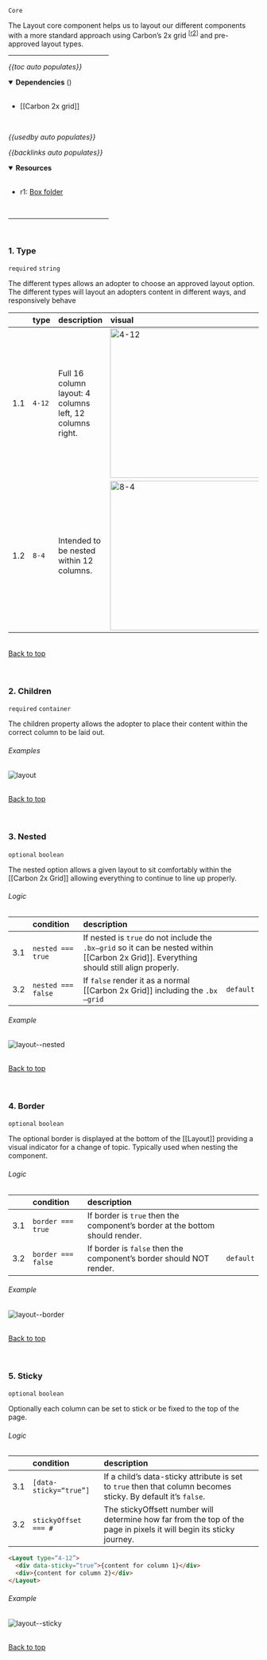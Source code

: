 `Core` <!-- category start --><!-- category end -->

The Layout core component helps us to layout our different components with a more standard approach using Carbon’s 2x grid <sup>[[r2](#resources)]</sup> and pre-approved layout types.

<hr width="40%" />

<!-- toc start open="true" -->
*{{toc auto populates}}*
<!-- toc end -->

<details open="true">
  <summary><strong>Dependencies</strong> (<!-- dependencyCount start --><!-- dependencyCount end -->)</summary><br />

- [[Carbon 2x grid]]

<br />
</details>

<!-- usedby start -->
*{{usedby auto populates}}*
<!-- usedby end -->

<!-- backlinks start -->
*{{backlinks auto populates}}*
<!-- backlinks end -->

<a name="resources"></a>
<details open="true">
  <summary><strong>Resources</strong></summary><br />

- r1: [Box folder](https://ibm.ent.box.com/folder/109669699777)

<br />
</details>

<hr width="40%" />

<br />

### 1. Type 

`required` `string`

The different types allows an adopter to choose an approved layout option. The different types will layout an adopters content in different ways, and responsively behave

|      | type   | description | visual |
|:-----|:-------|:------------|:-------|
| 1.1  | `4-12` | Full 16 column layout: 4 columns left, 12 columns right. | <a href="https://user-images.githubusercontent.com/3793636/121963487-c9ef6b00-cd2f-11eb-9845-8f8a17bb44d1.png" target="_blank"><img src="https://user-images.githubusercontent.com/3793636/121963487-c9ef6b00-cd2f-11eb-9845-8f8a17bb44d1.png" alt="4-12" width="300px" /></a>  |
| 1.2  | `8-4`  | Intended to be nested within 12 columns. | <a href="https://user-images.githubusercontent.com/3793636/121963489-ca880180-cd2f-11eb-9ba3-ee893e03d820.png" target="_blank"><img src="https://user-images.githubusercontent.com/3793636/121963489-ca880180-cd2f-11eb-9ba3-ee893e03d820.png" alt="8-4" width="300px" /></a>  |


<br />[Back to top](#wiki-wrapper)<br /><br /><br />



### 2. Children 

`required` `container`

The children property allows the adopter to place their content within the correct column to be laid out.

###### Examples

![layout](https://user-images.githubusercontent.com/3793636/122071996-d372e480-cdbc-11eb-8242-38eaee8d583f.gif)

<br />[Back to top](#wiki-wrapper)<br /><br /><br />



### 3. Nested 

`optional` `boolean`

The nested option allows a given layout to sit comfortably within the [[Carbon 2x Grid]] allowing everything to continue to line up properly.

###### Logic

|     | condition          | description | |
|:----|:-------------------|:------------|:-|
| 3.1 | `nested === true`  | If nested is `true` do not include the `.bx—grid` so it can be nested within [[Carbon 2x Grid]]. Everything should still align properly. |  |
| 3.2 | `nested === false` | If `false` render it as a normal [[Carbon 2x Grid]] including the `.bx—grid` | `default` |

###### Example 

![layout--nested](https://user-images.githubusercontent.com/3793636/122094807-2e630680-cdd2-11eb-898d-9bb8c9301b1d.gif)

<br />[Back to top](#wiki-wrapper)<br /><br /><br />



### 4. Border

`optional` `boolean`

The optional border is displayed at the bottom of the [[Layout]] providing a visual indicator for a change of topic. Typically used when nesting the component.

###### Logic

|     | condition          | description | |
|:----|:-------------------|:------------|:-|
| 3.1 | `border === true`  | If border is `true` then the component’s border at the bottom should render. |  |
| 3.2 | `border === false` | If border is `false` then the component’s border should NOT render. | `default` |

###### Example 

![layout--border](https://user-images.githubusercontent.com/3793636/122085889-c956e300-cdc8-11eb-8bc5-6d493aefd89d.gif)


<br />[Back to top](#wiki-wrapper)<br /><br /><br />


### 5. Sticky

`optional` `boolean`

Optionally each column can be set to stick or be fixed to the top of the page.

###### Logic

|     | condition          | description | |
|:----|:-------------------|:------------|:-|
| 3.1 | `[data-sticky=“true”]`  | If a child’s data-sticky attribute is set to `true` then that column becomes sticky. By default it’s `false`. |  |
| 3.2 | `stickyOffset === #` | The stickyOffsett number will determine how far from the top of the page in pixels it will begin its sticky journey. |

```html
<Layout type=“4-12”>
  <div data-sticky=“true”>{content for column 1}</div>
  <div>{content for column 2}</div>
</Layout>
```

###### Example

![layout--sticky](https://user-images.githubusercontent.com/3793636/122078202-07043d80-cdc2-11eb-9d30-da25f952c7e3.gif)


<br />[Back to top](#wiki-wrapper)<br /><br /><br />
